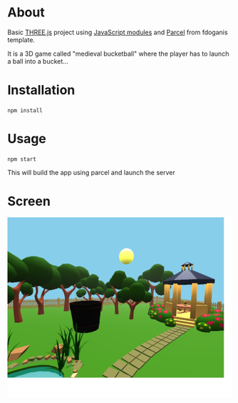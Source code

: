 # About
Basic [THREE.js](https://threejs.org/) project using [JavaScript modules](https://developer.mozilla.org/en-US/docs/Web/JavaScript/Guide/Modules) and [Parcel](https://parceljs.org/) from fdoganis template.

It is a 3D game called "medieval bucketball" where the player has to launch a ball into a bucket...

# Installation

`npm install`

# Usage

`npm start`

This will build the app using parcel and launch the server

# Screen

![alt text](images/bucketBall.png)
